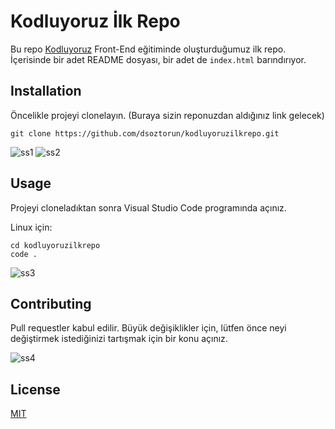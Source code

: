 # Kodluyoruz İlk Repo

Bu repo [Kodluyoruz](https://kodluyoruz.org) Front-End eğitiminde  oluşturduğumuz ilk repo. İçerisinde bir adet README dosyası, bir adet de `index.html` barındırıyor. 

## Installation

Öncelikle projeyi clonelayın. (Buraya sizin reponuzdan aldığınız link gelecek)

```
git clone https://github.com/dsoztorun/kodluyoruzilkrepo.git
````

![ss1](project_screenshots/01_Github.png)
![ss2](project_screenshots/02_Cloned.png)
## Usage

Projeyi cloneladıktan sonra Visual Studio Code programında açınız.

Linux için:

```
cd kodluyoruzilkrepo
code .
````

![ss3](project_screenshots/03_Readme.png)

## Contributing

Pull requestler kabul edilir. Büyük değişiklikler için, lütfen önce neyi değiştirmek istediğinizi tartışmak için bir konu açınız.

![ss4](project_screenshots/04_git.png)

## License

[MIT](https://choosealicense.com/licenses/mit/)

